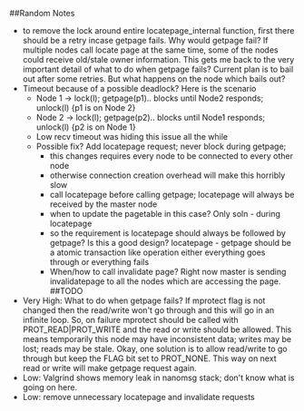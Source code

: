 ##Random Notes
* to remove the lock around entire locatepage_internal function, first there should be a retry incase getpage fails. Why would getpage fail? If multiple nodes call locate page at the same time, some of the nodes could receive old/stale owner information. This gets me back to the very important detail of what to do when getpage fails? Current plan is to bail out after some retries. But what happens on the node which bails out?
* Timeout because of a possible deadlock? Here is the scenario
  - Node 1 -> lock(l); getpage(p1).. blocks until Node2 responds; unlock(l) {p1 is on Node 2}
  - Node 2 -> lock(l); getpage(p2).. blocks until Node1 responds; unlock(l) {p2 is on Node 1}
  - Low recv timeout was hiding this issue all the while
  - Possible fix? Add locatepage request; never block during getpage; 
    * this changes requires every node to be connected to every other node
    * otherwise connection creation overhead will make this horribly slow
    * call locatepage before calling getpage; locatepage will always be received by the master node
    * when to update the pagetable in this case? Only soln - during locatepage
    * so the requirement is locatepage should always be followed by getpage? Is this a good design? locatepage - getpage should be a atomic transaction like operation either everything goes through or everything fails
    * When/how to call invalidate page? Right now master is sending invalidatepage to all the nodes which are accessing the page. 
##TODO
* Very High: What to do when getpage fails? If mprotect flag is not changed then the read/write won't go through and this will go in an infinite loop. So, on failure mprotect should be called with PROT_READ|PROT_WRITE and the read or write should be allowed. This means temporarily this node may have inconsistent data; writes may be lost; reads may be stale. Okay, one solution is to allow read/write to go through but keep the FLAG bit set to PROT_NONE. This way on next read or write will make getpage request again. 
* Low: Valgrind shows memory leak in nanomsg stack; don't know what is going on here.
* Low: remove unnecessary locatepage and invalidate requests
